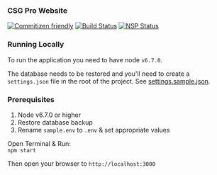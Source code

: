 ### CSG Pro Website

[![Commitizen friendly](https://img.shields.io/badge/commitizen-friendly-brightgreen.svg)](http://commitizen.github.io/cz-cli/) [![Build Status](https://travis-ci.org/csgpro/csgpro.com.svg?branch=master)](https://travis-ci.org/csgpro/csgpro.com)
[![NSP Status](https://nodesecurity.io/orgs/csg-pro/projects/fa8a9d6e-9137-4db1-8245-82547db77603/badge)](https://nodesecurity.io/orgs/csg-pro/projects/fa8a9d6e-9137-4db1-8245-82547db77603)

### Running Locally
To run the application you need to have node `v6.7.0`.

The database needs to be restored and you'll need to create a `settings.json` file in the root of the project. See [settings.sample.json](./settings.sample.json).

### Prerequisites
1. Node v6.7.0 or higher
2. Restore database backup
3. Rename `sample.env` to `.env` & set appropriate values

Open Terminal & Run:  
`npm start`

Then open your browser to `http://localhost:3000`
